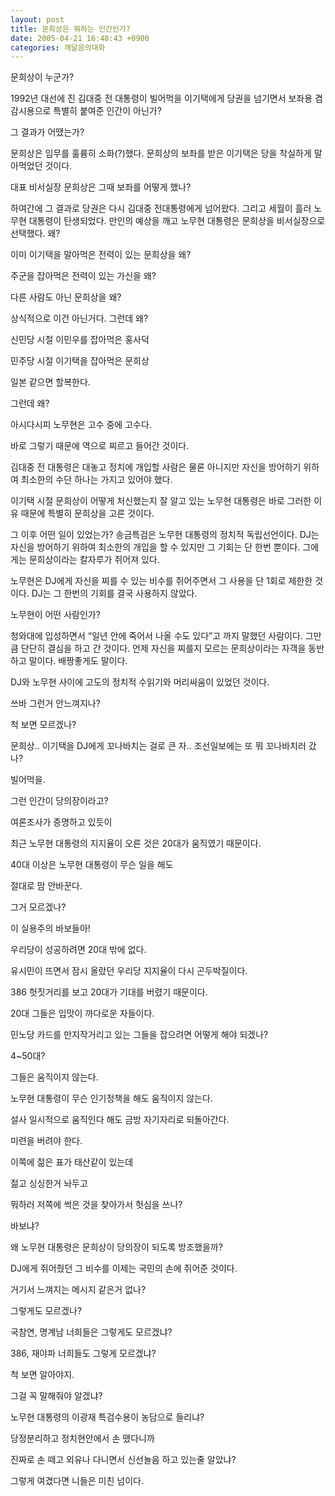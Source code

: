 ```yaml
---
layout: post
title: 문희상은 뭐하는 인간인가?
date: 2005-04-21 16:48:43 +0900
categories: 깨달음의대화
---
```

문희상이 누군가?
  

  
1992년 대선에 진 김대중 전 대통령이 빌어먹을 이기택에게 당권을 넘기면서 보좌용 겸 감시용으로 특별히 붙여준 인간이 아닌가?
  

  
그 결과가 어땠는가?
  

  
문희상은 임무를 훌륭히 소화(?)했다. 문희상의 보좌를 받은 이기택은 당을 착실하게 말아먹었던 것이다.
  

  
대표 비서실장 문희상은 그때 보좌를 어떻게 했나?
  

  
하여간에 그 결과로 당권은 다시 김대중 전대통령에게 넘어왔다. 그리고 세월이 흘러 노무현 대통령이 탄생되었다. 만인의 예상을 깨고 노무현 대통령은 문희상을 비서실장으로 선택했다. 왜?
  

  
이미 이기택을 말아먹은 전력이 있는 문희상을 왜?
  
주군을 잡아먹은 전력이 있는 가신을 왜?
  

  
다른 사람도 아닌 문희상을 왜?
  
상식적으로 이건 아닌거다. 그런데 왜?
  

  
신민당 시절 이민우를 잡아먹은 홍사덕
  
민주당 시절 이기택을 잡아먹은 문희상
  

  
일본 같으면 할복한다.
  
그런데 왜?
  

  
아시다시피 노무현은 고수 중에 고수다.
  
바로 그렇기 때문에 역으로 찌르고 들어간 것이다.
  

  
김대중 전 대통령은 대놓고 정치에 개입할 사람은 물론 아니지만 자신을 방어하기 위하여 최소한의 수단 하나는 가지고 있어야 했다.
  

  
이기택 시절 문희상이 어떻게 처신했는지 잘 알고 있는 노무현 대통령은 바로 그러한 이유 때문에 특별히 문희상을 고른 것이다.
  

  
그 이후 어떤 일이 있었는가? 송금특검은 노무현 대통령의 정치적 독립선언이다. DJ는 자신을 방어하기 위하여 최소한의 개입을 할 수 있지만 그 기회는 단 한번 뿐이다. 그에게는 문희상이라는 칼자루가 쥐어져 있다.
  

  
노무현은 DJ에게 자신을 찌를 수 있는 비수를 쥐어주면서 그 사용을 단 1회로 제한한 것이다. DJ는 그 한번의 기회를 결국 사용하지 않았다.
  

  
노무현이 어떤 사람인가?
  

  
청와대에 입성하면서 “일년 안에 죽어서 나올 수도 있다”고 까지 말했던 사람이다. 그만큼 단단히 결심을 하고 간 것이다. 언제 자신을 찌를지 모르는 문희상이라는 자객을 동반하고 말이다. 배짱좋게도 말이다.
  

  
DJ와 노무현 사이에 고도의 정치적 수읽기와 머리싸움이 있었던 것이다.
  
쓰바 그런거 안느껴지나?
  

  
척 보면 모르겠나?
  

  
문희상.. 이기택을 DJ에게 꼬나바치는 걸로 큰 자.. 조선일보에는 또 뭐 꼬나바치러 갔나?
  

  
빌어먹을.
  
그런 인간이 당의장이라고?
  

  
여론조사가 증명하고 있듯이
  
최근 노무현 대통령의 지지율이 오른 것은 20대가 움직였기 때문이다.
  

  
40대 이상은 노무현 대통령이 무슨 일을 해도
  
절대로 맘 안바꾼다.
  

  
그거 모르겠나?
  

  
이 실용주의 바보들아!
  
우리당이 성공하려면 20대 밖에 없다.
  

  
유시민이 뜨면서 잠시 올랐던 우리당 지지율이 다시 곤두박질이다.
  
386 헛짓거리를 보고 20대가 기대를 버렸기 때문이다.
  

  
20대 그들은 입맛이 까다로운 자들이다.
  
민노당 카드를 만지작거리고 있는 그들을 잡으려면 어떻게 해야 되겠나?
  

  
4~50대?
  
그들은 움직이지 않는다.
  

  
노무현 대통령이 무슨 인기정책을 해도 움직이지 않는다.
  
설사 일시적으로 움직인다 해도 금방 자기자리로 되돌아간다.
  

  
미련을 버려야 한다.
  
이쪽에 젊은 표가 태산같이 있는데
  

  
젊고 싱싱한거 놔두고
  
뭐하러 저쪽에 썩은 것을 찾아가서 헛심을 쓰나?
  

  
바보냐?
  

  
왜 노무현 대통령은 문희상이 당의장이 되도록 방조했을까?
  
DJ에게 쥐어줬던 그 비수를 이제는 국민의 손에 쥐어준 것이다.
  

  
거기서 느껴지는 메시지 같은거 없나?
  
그렇게도 모르겠나?
  

  
국참연, 명계남 너희들은 그렇게도 모르겠냐?
  
386, 재야파 너희들도 그렇게 모르겠냐?
  

  
척 보면 알아야지.
  
그걸 꼭 말해줘야 알겠냐?
  

  
노무현 대통령의 이광재 특검수용이 농담으로 들리냐?
  
당정분리하고 정치현안에서 손 뗐다니까
  

  
진짜로 손 떼고 외유나 다니면서 신선놀음 하고 있는줄 알았냐?
  
그렇게 여겼다면 니들은 미친 넘이다.